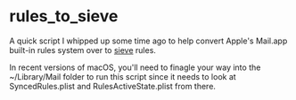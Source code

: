 # rules_to_sieve

A quick script I whipped up some time ago to help convert Apple's Mail.app built-in rules system over to [sieve](https://en.wikipedia.org/wiki/Sieve_\(mail_filtering_language\)) rules.

In recent versions of macOS, you'll need to finagle your way into the ~/Library/Mail folder to run this script since it needs to look at SyncedRules.plist and RulesActiveState.plist from there.
